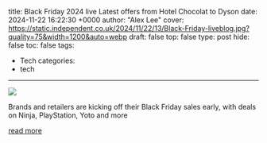 title: Black Friday 2024 live Latest offers from Hotel Chocolat to Dyson
date: 2024-11-22 16:22:30 +0000
author: "Alex Lee"
cover: https://static.independent.co.uk/2024/11/22/13/Black-Friday-liveblog.jpg?quality=75&width=1200&auto=webp
draft: false
top: false
type: post
hide: false
toc: false
tags:
  - Tech
categories:
  - tech
---

![](https://static.independent.co.uk/2024/11/22/13/Black-Friday-liveblog.jpg?quality=75&width=1200&auto=webp)

Brands and retailers are kicking off their Black Friday sales early, with deals on Ninja, PlayStation, Yoto and more

[read more](https://www.independent.co.uk/extras/indybest/black-friday/black-friday-2024-live-deals-latest-discounts-b2652009.html)
